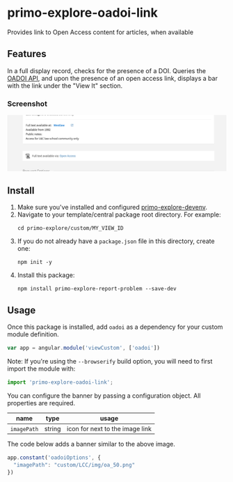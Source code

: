 # primo-explore-oadoi-link
Provides link to Open Access content for articles, when available

## Features
In a full display record, checks for the presence of a DOI. Queries the [OADOI API](https://oadoi.org/api), and upon the presence of an open access link, displays a bar with the link under the "View It" section.

### Screenshot
![screenshot](screenshot.png)

## Install
1. Make sure you've installed and configured [primo-explore-devenv](https://github.com/ExLibrisGroup/primo-explore-devenv).
2. Navigate to your template/central package root directory. For example:
    ```
    cd primo-explore/custom/MY_VIEW_ID
    ```
3. If you do not already have a `package.json` file in this directory, create one:
    ```
    npm init -y
    ```
4. Install this package:
    ```
    npm install primo-explore-report-problem --save-dev
    ```

## Usage
Once this package is installed, add `oadoi` as a dependency for your custom module definition.

```js
var app = angular.module('viewCustom', ['oadoi'])
```

Note: If you're using the `--browserify` build option, you will need to first import the module with:

```javascript
import 'primo-explore-oadoi-link';
```

You can configure the banner by passing a configuration object. All properties are required.

| name      | type         | usage                                                                                   |
|-----------|--------------|-----------------------------------------------------------------------------------------|
| `imagePath` | string       | icon for next to the image link                                               |

The code below adds a banner similar to the above image.

```js
app.constant('oadoiOptions', {
  "imagePath": "custom/LCC/img/oa_50.png"
})
```

<!-- ## Running tests
1. Clone the repo
2. Run `npm install`
3. Run `npm test` -->
